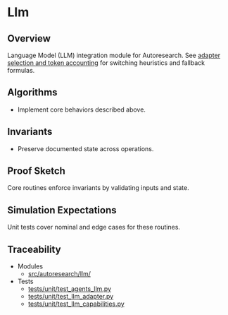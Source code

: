 # Llm

## Overview

Language Model (LLM) integration module for Autoresearch. See [adapter selection
and token accounting][a1] for switching heuristics and fallback formulas.

## Algorithms

- Implement core behaviors described above.

## Invariants

- Preserve documented state across operations.

## Proof Sketch

Core routines enforce invariants by validating inputs and state.

## Simulation Expectations

Unit tests cover nominal and edge cases for these routines.

## Traceability


- Modules
  - [src/autoresearch/llm/][m1]
- Tests
  - [tests/unit/test_agents_llm.py][t1]
  - [tests/unit/test_llm_adapter.py][t2]
  - [tests/unit/test_llm_capabilities.py][t3]

[a1]: ../algorithms/llm_adapter.md
[m1]: ../../src/autoresearch/llm/
[t1]: ../../tests/unit/test_agents_llm.py
[t2]: ../../tests/unit/test_llm_adapter.py
[t3]: ../../tests/unit/test_llm_capabilities.py
